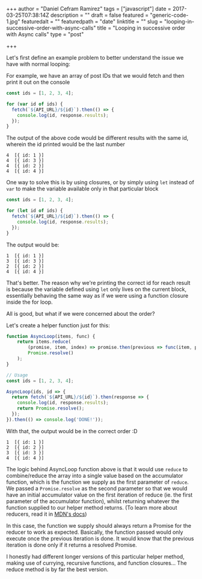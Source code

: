 +++
author = "Daniel Cefram Ramirez"
tags = ["javascript"]
date = 2017-03-25T07:38:14Z
description = ""
draft = false
featured = "generic-code-1.jpg"
featuredalt = ""
featuredpath = "date"
linktitle = ""
slug = "looping-in-successive-order-with-async-calls"
title = "Looping in successive order with Async calls"
type = "post"

+++

Let's first define an example problem to better understand the issue we have with normal looping:

For example, we have an array of post IDs that we would fetch and then print it out on the console

```javascript
const ids = [1, 2, 3, 4];

for (var id of ids) {
  fetch(`${API_URL}/${id}`).then(() => {
    console.log(id, response.results);
  });
}
```

The output of the above code would be different results with the same id, wherein the id printed would be the last number

```
4  [{ id: 1 }]
4  [{ id: 3 }]
4  [{ id: 2 }]
4  [{ id: 4 }]
```

One way to solve this is by using closures, or by simply using `let` instead of `var` to make the variable available only in that particular block

```javascript
const ids = [1, 2, 3, 4];

for (let id of ids) {
  fetch(`${API_URL}/${id}`).then(() => {
    console.log(id, response.results);
  });
}
```

The output would be:

```
1  [{ id: 1 }]
3  [{ id: 3 }]
2  [{ id: 2 }]
4  [{ id: 4 }]
```

That's better. The reason why we're printing the correct id for reach result is because the variable defined using `let` only lives on the current block, essentially behaving the same way as if we were using a function closure inside the for loop.

All is good, but what if we were concerned about the order?

Let's create a helper function just for this:

```javascript
function AsyncLoop(items, func) {
    return items.reduce(
        (promise, item, index) => promise.then(previous => func(item, previous, index)),
        Promise.resolve()
    );
}

// Usage
const ids = [1, 2, 3, 4];

AsyncLoop(ids, id => {
  return fetch(`${API_URL}/${id}`).then(response => {
    console.log(id, response.results);
    return Promise.resolve();
  });
}).then(() => console.log('DONE!'));
```

With that, the output would be in the correct order :D

```
1  [{ id: 1 }]
2  [{ id: 2 }]
3  [{ id: 3 }]
4  [{ id: 4 }]
```

The logic behind AsyncLoop function above is that it would use `reduce` to combine/reduce the array into a single value based on the accumulator function, which is the function we supply as the first parameter of `reduce`. We passed a `Promise.resolve` as the second parameter so that we would have an initial accumulator value on the first iteration of reduce (ie. the first parameter of the accumulator function), whilst returning whatever the function supplied to our helper method returns. (To learn more about reducers, read it in [MDN's docs](https://developer.mozilla.org/en-US/docs/Web/JavaScript/Reference/Global_Objects/Array/Reduce))

In this case, the function we supply should always return a Promise for the reducer to work as expected. Basically, the function passed would only execute once the previous iteration is done. It would know that the previous iteration is done only if it returns a resolved Promise.

I honestly had different longer versions of this particular helper method, making use of currying, recursive functions, and function closures... The reduce method is by far the best version.